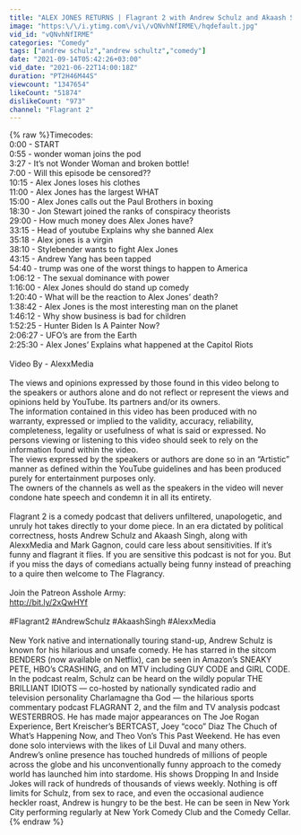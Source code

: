 ```yaml
---
title: "ALEX JONES RETURNS | Flagrant 2 with Andrew Schulz and Akaash Singh"
image: "https:\/\/i.ytimg.com\/vi\/vQNvhNfIRME\/hqdefault.jpg"
vid_id: "vQNvhNfIRME"
categories: "Comedy"
tags: ["andrew schulz","andrew schultz","comedy"]
date: "2021-09-14T05:42:26+03:00"
vid_date: "2021-06-22T14:00:18Z"
duration: "PT2H46M44S"
viewcount: "1347654"
likeCount: "51874"
dislikeCount: "973"
channel: "Flagrant 2"
---
```

{% raw %}Timecodes:<br />0:00 - START <br />0:55 - wonder woman joins the pod<br />3:27 - It’s not Wonder Woman and broken bottle!<br />7:00 - Will this episode be censored??<br />10:15 - Alex Jones loses his clothes<br />11:00 - Alex Jones has the largest WHAT<br />15:00 - Alex Jones calls out the Paul Brothers in boxing<br />18:30 - Jon Stewart joined the ranks of conspiracy theorists<br />29:00 - How much money does Alex Jones have?<br />33:15 - Head of youtube Explains why she banned Alex<br />35:18 - Alex jones is a virgin<br />38:10 - Stylebender wants to fight Alex Jones<br />43:15 - Andrew Yang has been tapped<br />54:40 - trump was one of the worst things to happen to America<br />1:06:12 - The sexual dominance with power<br />1:16:00 - Alex Jones should do stand up comedy<br />1:20:40 - What will be the reaction to Alex Jones’ death?<br />1:38:42 - Alex Jones is the most interesting man on the planet<br />1:46:12 - Why show business is bad for children<br />1:52:25 - Hunter Biden Is A Painter Now?<br />2:06:27 - UFO’s are from the Earth<br />2:25:30 - Alex Jones’ Explains what happened at the Capitol Riots<br /><br />Video By - AlexxMedia<br /><br />The views and opinions expressed by those found in this video belong to the speakers or authors alone and do not reflect or represent the views and opinions held by YouTube. Its partners and/or its owners.<br />The information contained in this video has been produced with no warranty, expressed or implied to the validity, accuracy, reliability, completeness, legality or usefulness of what is said or expressed. No persons viewing or listening to this video should seek to rely on the information found within the video. <br />The views expressed by the speakers or authors are done so in an “Artistic” manner as defined within the YouTube guidelines and has been produced purely for entertainment purposes only.<br />The owners of the channels as well as the speakers in the video will never condone hate speech and condemn it in all its entirety.<br /><br />Flagrant 2 is a comedy podcast that delivers unfiltered, unapologetic, and unruly hot takes directly to your dome piece. In an era dictated by political correctness, hosts Andrew Schulz and Akaash Singh, along with AlexxMedia and Mark Gagnon, could care less about sensitivities. If it’s funny and flagrant it flies. If you are sensitive this podcast is not for you. But if you miss the days of comedians actually being funny instead of preaching to a quire then welcome to The Flagrancy.<br /><br />Join the Patreon Asshole Army:<br /><a rel="nofollow" target="blank" href="http://bit.ly/2xQwHYf">http://bit.ly/2xQwHYf</a><br /><br />#Flagrant2 #AndrewSchulz #AkaashSingh #AlexxMedia<br /><br />New York native and internationally touring stand-up, Andrew Schulz is known for his hilarious and unsafe comedy. He has starred in the sitcom BENDERS (now available on Netflix), can be seen in Amazon’s SNEAKY PETE, HBO’s CRASHING, and on MTV including GUY CODE and GIRL CODE. <br />In the podcast realm, Schulz can be heard on the wildly popular THE BRILLIANT IDIOTS — co-hosted by nationally syndicated radio and television personality Charlamagne tha God — the hilarious sports commentary podcast FLAGRANT 2, and the film and TV analysis podcast WESTERBROS. He has made major appearances on The Joe Rogan Experience, Bert Kreischer’s BERTCAST, Joey “coco” Diaz The Chuch of What’s Happening Now, and Theo Von’s This Past Weekend. He has even done solo interviews with the likes of Lil Duval and many others. <br />Andrew’s online presence has touched hundreds of millions of people across the globe and his unconventionally funny approach to the comedy world has launched him into stardome. His shows Dropping In and Inside Jokes will rack of hundreds of thousands of views weekly. Nothing is off limits for Schulz, from sex to race, and even the occasional audience heckler roast, Andrew is hungry to be the best. He can be seen in New York City performing regularly at New York Comedy Club and the Comedy Cellar.{% endraw %}
